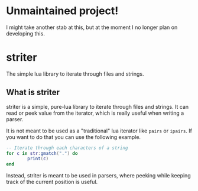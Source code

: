 # Unmaintained project!

I might take another stab at this, but at the moment I no longer plan on developing this.

# striter

The simple lua library to iterate through files and strings.

## What is striter
striter is a simple, pure-lua library to iterate through files and strings. It
can read or peek value from the iterator, which is really useful when writing a
parser.

It is not meant to be used as a "traditional" lua iterator like `pairs` or
`ipairs`. If you want to do that you can use the following example.

```lua
-- Iterate through each characters of a string
for c in str:gmatch(".") do
        print(c)
end
```

Instead, striter is meant to be used in parsers, where peeking while keeping
track of the current position is useful.
